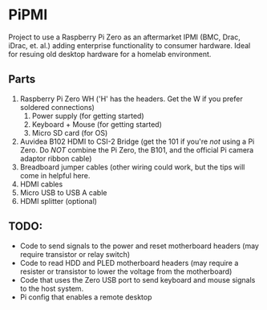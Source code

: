 # PiPMI
Project to use a Raspberry Pi Zero as an aftermarket IPMI (BMC, Drac, iDrac, et. al.) adding enterprise functionality to consumer hardware. Ideal for resuing old desktop hardware for a homelab environment.

## Parts
1. Raspberry Pi Zero WH ('H' has the headers. Get the W if you prefer soldered connections)
    1. Power supply (for getting started)
    1. Keyboard + Mouse (for getting started)
    1. Micro SD card (for OS)
1. Auvidea B102 HDMI to CSI-2 Bridge (get the 101 if you're _not_ using a Pi Zero. Do _*NOT*_ combine the Pi Zero, the B101, and the official Pi camera adaptor ribbon cable)
1. Breadboard jumper cables (other wiring could work, but the tips will come in helpful here.
1. HDMI cables
1. Micro USB to USB A cable
1. HDMI splitter (optional)

## TODO:
- Code to send signals to the power and reset motherboard headers (may require transistor or relay switch)
- Code to read HDD and PLED motherboard headers (may require a resister or transistor to lower the voltage from the motherboard)
- Code that uses the Zero USB port to send keyboard and mouse signals to the host system.
- Pi config that enables a remote desktop
